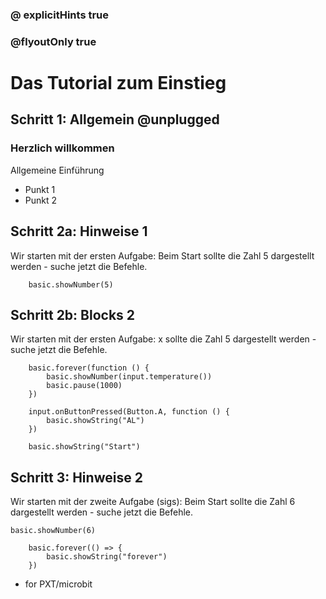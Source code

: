 ### @ explicitHints true
### @flyoutOnly true

# Das Tutorial zum Einstieg

## Schritt 1: Allgemein @unplugged
### Herzlich willkommen
Allgemeine Einführung
+ Punkt 1
+ Punkt 2

## Schritt 2a: Hinweise 1
Wir starten mit der ersten Aufgabe:
Beim Start sollte die Zahl 5 dargestellt werden - suche jetzt die Befehle.
```blocks
    basic.showNumber(5)
```

## Schritt 2b: Blocks 2
Wir starten mit der ersten Aufgabe:
x sollte die Zahl 5 dargestellt werden - suche jetzt die Befehle.
```blocks
    basic.forever(function () {
        basic.showNumber(input.temperature())
        basic.pause(1000)
    })

    input.onButtonPressed(Button.A, function () {
        basic.showString("AL")
    })

    basic.showString("Start")
 ```  



## Schritt 3: Hinweise 2
Wir starten mit der zweite Aufgabe (sigs):
Beim Start sollte die Zahl 6 dargestellt werden - suche jetzt die Befehle.

    basic.showNumber(6)
```blocks
    basic.forever(() => {
        basic.showString("forever")
    })
```




* for PXT/microbit
<script src="https://makecode.com/gh-pages-embed.js"></script><script>makeCodeRender("{{ site.makecode.home_url }}", "{{ site.github.owner_name }}/{{ site.github.repository_name }}");</script>

